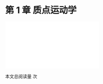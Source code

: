 # 第 1 章 质点运动学

<object data="第 1 章 质点运动学.pdf" type="application/pdf" width="150%" height="800">
    <embed src="第 1 章 质点运动学.pdf" type="application/pdf" />
</object>

<span id="busuanzi_container_page_pv">本文总阅读量 <span id="busuanzi_value_page_pv"></span> 次</span>